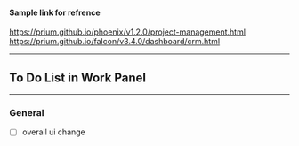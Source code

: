 #### Sample link for refrence <br>
https://prium.github.io/phoenix/v1.2.0/project-management.html <br>
https://prium.github.io/falcon/v3.4.0/dashboard/crm.html

---
## To Do List in Work Panel
---

### General
- [ ] overall ui change


